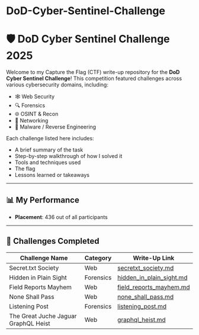 # DoD-Cyber-Sentinel-Challenge
# 🛡️ DoD Cyber Sentinel Challenge 2025

Welcome to my Capture the Flag (CTF) write-up repository for the **DoD Cyber Sentinel Challenge**! This competition featured challenges across various cybersecurity domains, including:

- 🕸️ Web Security  
- 🔍 Forensics  
- 🌐 OSINT & Recon  
- 📡 Networking  
- 🧬 Malware / Reverse Engineering  

Each challenge listed here includes:
- A brief summary of the task  
- Step-by-step walkthrough of how I solved it  
- Tools and techniques used  
- The flag 
- Lessons learned or takeaways  

---

## 📊 My Performance

- **Placement**: 436 out of all participants  

---

## 📂 Challenges Completed

| Challenge Name                       | Category    |         Write-Up Link                                     |
|--------------------------------------|-------------|-----------------------------------------------------------|
| Secret.txt Society                   | Web         | [secretxt_society.md](secretxt_society.md)                |
| Hidden in Plain Sight                | Forensics   | [hidden_in_plain_sight.md](hidden_in_plain_sight.md)      |
| Field Reports Mayhem                 | Web         | [field_reports_mayhem.md](field_reports_mayhem.md)        |
| None Shall Pass                      | Web         | [none_shall_pass.md](none_shall_pass.md)                  |
| Listening Post                       | Forensics   | [listening_post.md](listening_post.md)                    |
| The Great Juche Jaguar GraphQL Heist | Web         | [graphql_heist.md](graphql_heist.md)                      |











